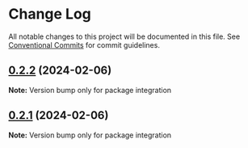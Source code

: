 # Change Log

All notable changes to this project will be documented in this file.
See [Conventional Commits](https://conventionalcommits.org) for commit guidelines.

## [0.2.2](https://github.com/hiqbalmallick/lerna-test/compare/v0.2.1...v0.2.2) (2024-02-06)

**Note:** Version bump only for package integration





## [0.2.1](https://github.com/hiqbalmallick/lerna-test/compare/v0.2.0...v0.2.1) (2024-02-06)

**Note:** Version bump only for package integration
